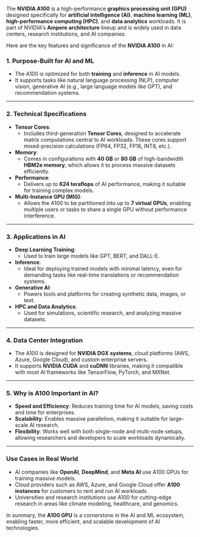 The **NVIDIA A100** is a high-performance **graphics processing unit (GPU)** designed specifically for **artificial intelligence (AI)**, **machine learning (ML)**, **high-performance computing (HPC)**, and **data analytics** workloads. It is part of NVIDIA's **Ampere architecture** lineup and is widely used in data centers, research institutions, and AI companies.

Here are the key features and significance of the **NVIDIA A100** in AI:

### 1. **Purpose-Built for AI and ML**
   - The A100 is optimized for both **training** and **inference** in AI models.
   - It supports tasks like natural language processing (NLP), computer vision, generative AI (e.g., large language models like GPT), and recommendation systems.

---

### 2. **Technical Specifications**
   - **Tensor Cores**: 
     - Includes third-generation **Tensor Cores**, designed to accelerate matrix computations central to AI workloads. These cores support mixed-precision calculations (FP64, FP32, FP16, INT8, etc.).
   - **Memory**: 
     - Comes in configurations with **40 GB** or **80 GB** of high-bandwidth **HBM2e memory**, which allows it to process massive datasets efficiently.
   - **Performance**:
     - Delivers up to **624 teraflops** of AI performance, making it suitable for training complex models.
   - **Multi-Instance GPU (MIG)**: 
     - Allows the A100 to be partitioned into up to **7 virtual GPUs**, enabling multiple users or tasks to share a single GPU without performance interference.

---

### 3. **Applications in AI**
   - **Deep Learning Training**:
     - Used to train large models like GPT, BERT, and DALL-E.
   - **Inference**:
     - Ideal for deploying trained models with minimal latency, even for demanding tasks like real-time translations or recommendation systems.
   - **Generative AI**:
     - Powers tools and platforms for creating synthetic data, images, or text.
   - **HPC and Data Analytics**:
     - Used for simulations, scientific research, and analyzing massive datasets.

---

### 4. **Data Center Integration**
   - The A100 is designed for **NVIDIA DGX systems**, cloud platforms (AWS, Azure, Google Cloud), and custom enterprise servers.
   - It supports **NVIDIA CUDA** and **cuDNN** libraries, making it compatible with most AI frameworks like TensorFlow, PyTorch, and MXNet.

---

### 5. **Why is A100 Important in AI?**
   - **Speed and Efficiency**: Reduces training time for AI models, saving costs and time for enterprises.
   - **Scalability**: Enables massive parallelism, making it suitable for large-scale AI research.
   - **Flexibility**: Works well with both single-node and multi-node setups, allowing researchers and developers to scale workloads dynamically.

---

### Use Cases in Real World
- AI companies like **OpenAI**, **DeepMind**, and **Meta AI** use A100 GPUs for training massive models.
- Cloud providers such as AWS, Azure, and Google Cloud offer **A100 instances** for customers to rent and run AI workloads.
- Universities and research institutions use A100 for cutting-edge research in areas like climate modeling, healthcare, and genomics.

In summary, the **A100 GPU** is a cornerstone in the AI and ML ecosystem, enabling faster, more efficient, and scalable development of AI technologies.
